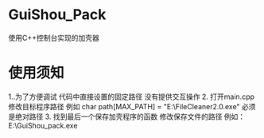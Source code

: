# GuiShou_Pack
使用C++控制台实现的加壳器
# 使用须知
1..为了方便调试 代码中直接设置的固定路径 没有提供交互操作
2. 打开main.cpp 修改目标程序路径 例如 char path[MAX_PATH] = "E:\\FileCleaner2.0.exe" 必须是绝对路径
3. 找到最后一个保存加壳程序的函数 修改保存文件的路径 例如：E:\\GuiShou_pack.exe
